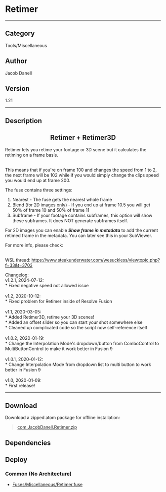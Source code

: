 # Retimer
___

## Category
Tools/Miscellaneous

## Author
Jacob Danell

## Version
1.21

___

## Description
<center><h2>Retimer + Retimer3D</h2></center>
<p>Retimer lets you retime your footage or 3D scene but it calculates the retiming on a frame basis.</p>

<br>This means that if you're on frame 100 and changes the speed from 1 to 2, the next frame will be 102 while if you would simply change the clips speed you would end up at frame 200.</br>

<p>The fuse contains three settings:</p>
<ol>
<li>Nearest - The fuse gets the nearest whole frame</li>
<li>Blend (for 2D images only) - If you end up at frame 10.5 you will get 50% of frame 10 and 50% of frame 11</li>
<li>Subframe - If your footage contains subframes, this option will show these subframes. It does NOT generate subframes itself.</li>
</ol>

<p>For 2D images you can enable <strong><i>Show frame in metadata</i></strong> to add the current retimed frame in the metadata. You can later see this in your SubViewer.</p>

<p>For more info, please check:</p>

<br>WSL thread: <a href="https://www.steakunderwater.com/wesuckless/viewtopic.php?f=33&t=3703">https://www.steakunderwater.com/wesuckless/viewtopic.php?f=33&t=3703</a></br>


<p>
Changelog:<br/>
v1.2.1, 2024-07-12:<br/>
* Fixed negative speed not allowed issue<br/>
<br/>
v1.2, 2020-10-12:<br/>
* Fixed problem for Retimer inside of Resolve Fusion<br/>
<br/>
v1.1, 2020-03-05:<br/>
* Added Retimer3D, retime your 3D scenes!<br/>
* Added an offset slider so you can start your shot somewhere else<br/>
* Cleaned up complicated code so the script now self-reference itself <br/>
<br/>
v1.0.2, 2020-01-19:<br/>
* Change the Interpolation Mode's dropdown/button from ComboControl to MultiButtonControl to make it work better in Fusion 9<br/>
<br/>
v1.0.1, 2020-01-12:<br/>
* Change Interpolation Mode from dropdown list to multi button to work better in Fusion 9<br/>
<br/>
v1.0, 2020-01-09:<br />
* First release!
</p>

___

## Download

Download a zipped atom package for offline installation:
> [com.JacobDanell.Retimer.zip](https://gitlab.com/WeSuckLess/Reactor/-/archive/master/Reactor-master.zip?path=Atoms/com.JacobDanell.Retimer)  

## Dependencies

## Deploy

### Common (No Architecture)

<ul>
<li><a href="https://gitlab.com/WeSuckLess/Reactor/-/blob/master/Atoms/com.JacobDanell.Retimer/Fuses/Miscellaneous/Retimer.fuse?ref_type=heads">Fuses/Miscellaneous/Retimer.fuse</a></li>
</ul>
